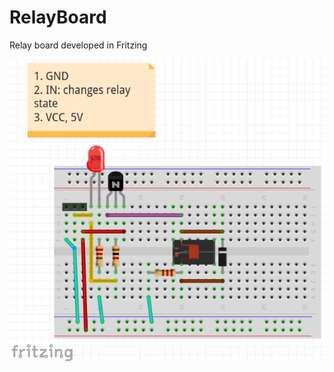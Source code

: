 # RelayBoard

Relay board developed in Fritzing

![Breadboard view of PCB schematic](RelayBoardBreadboard.png)
